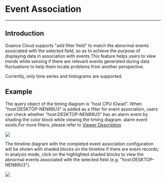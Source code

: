 # Event Association
---

## Introduction

Guance Cloud supports "add filter field" to match the abnormal events associated with the selected field, so as to achieve the purpose of displaying data in association with events.This feature helps users to view trends while sensing if there are relevant events generated during data fluctuations to help them locate problems from another perspective.

Currently, only time series and histograms are supported.

## Example

The query object of the timing diagram is "host CPU IOwait". When "host:DESKTOP-NEN89U3" is added as a filter for event association, users can check whether "host:DESKTOP-NEN89U3" has an alarm event by shading the color block while viewing the timing diagram. alarm event exists.For more filters, please refer to [Viewer Description](../../getting-started/necessary-for-beginners/explorer-search.md)

![](../img/11.chart_1.3.png)

The timeline diagram with the completed event association configuration will be shown with shaded blocks on the timeline if there are event records; in analysis mode, click on the highlighted shaded blocks to view the abnormal events associated with the selected field (e.g. "host:DESKTOP-NEN89U3").

![](../img/11.chart_1.4.png)

